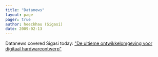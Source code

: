 ```yaml
---
title: "Datanews"
layout: page 
pager: true
author: heeckhau (Sigasi)
date: 2009-02-13
---
```

<div class="content">
<p>Datanews covered Sigasi today: <a href="http://www.datanews.be/nl/news/90-112-22501/de-ultieme-ontwikkelomgeving-voor-digitaal-hardwareontwerp.html" class="elf-external elf-icon"> "De ultieme ontwikkelomgeving voor digitaal hardwareontwerp"</a></p>  </div>



